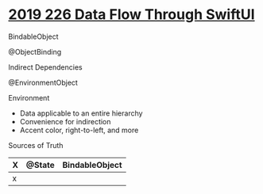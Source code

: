 
# [2019 226 Data Flow Through SwiftUI](https://developer.apple.com//videos/play/wwdc2019/226/)



BindableObject

@ObjectBinding

Indirect Dependencies

@EnvironmentObject


Environment

- Data applicable to an entire hierarchy
- Convenience for indirection
- Accent color, right-to-left, and more


Sources of Truth

X|@State|BindableObject
---|---|---
x|